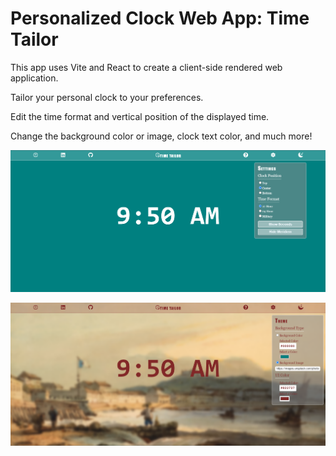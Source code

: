 # Personalized Clock Web App: Time Tailor

This app uses Vite and React to create a client-side rendered web application.

Tailor your personal clock to your preferences.

Edit the time format and vertical position of the displayed time.

Change the background color or image, clock text color, and much more!

![Screenshot of editing time format](/public/edit-time-format.png)

![Screenshot of editing background image](/public/edit-background-image.png)